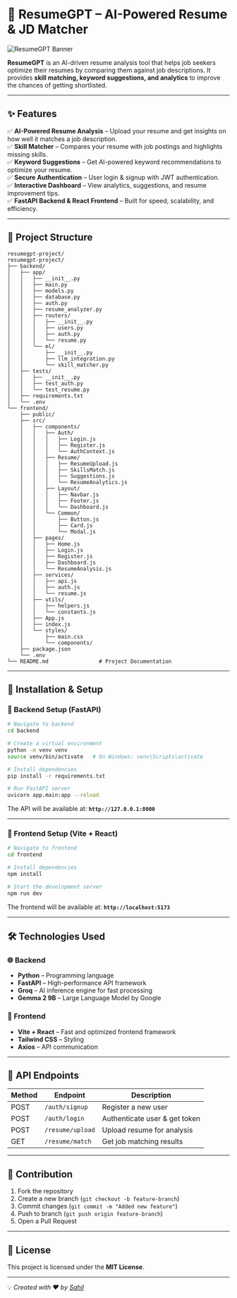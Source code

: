 # 🚀 ResumeGPT – AI-Powered Resume & JD Matcher  

![ResumeGPT Banner](https://via.placeholder.com/1000x300?text=ResumeGPT+-+AI-Powered+Resume+Analyzer)  

**ResumeGPT** is an AI-driven resume analysis tool that helps job seekers optimize their resumes by comparing them against job descriptions. It provides **skill matching, keyword suggestions, and analytics** to improve the chances of getting shortlisted.  

---

## ✨ Features  

✅ **AI-Powered Resume Analysis** – Upload your resume and get insights on how well it matches a job description.  
✅ **Skill Matcher** – Compares your resume with job postings and highlights missing skills.  
✅ **Keyword Suggestions** – Get AI-powered keyword recommendations to optimize your resume.  
✅ **Secure Authentication** – User login & signup with JWT authentication.  
✅ **Interactive Dashboard** – View analytics, suggestions, and resume improvement tips.  
✅ **FastAPI Backend & React Frontend** – Built for speed, scalability, and efficiency.  

---

## 📂 Project Structure  

```
resumegpt-project/
resumegpt-project/
├── backend/
│   ├── app/
│   │   ├── __init__.py
│   │   ├── main.py
│   │   ├── models.py
│   │   ├── database.py
│   │   ├── auth.py
│   │   ├── resume_analyzer.py
│   │   ├── routers/
│   │   │   ├── __init__.py
│   │   │   ├── users.py
│   │   │   ├── auth.py
│   │   │   └── resume.py
│   │   └── ml/
│   │       ├── __init__.py
│   │       ├── llm_integration.py
│   │       └── skill_matcher.py
│   ├── tests/
│   │   ├── __init__.py
│   │   ├── test_auth.py
│   │   └── test_resume.py
│   ├── requirements.txt
│   └── .env
└── frontend/
    ├── public/
    ├── src/
    │   ├── components/
    │   │   ├── Auth/
    │   │   │   ├── Login.js
    │   │   │   ├── Register.js
    │   │   │   └── AuthContext.js
    │   │   ├── Resume/
    │   │   │   ├── ResumeUpload.js
    │   │   │   ├── SkillsMatch.js
    │   │   │   ├── Suggestions.js
    │   │   │   └── ResumeAnalytics.js
    │   │   ├── Layout/
    │   │   │   ├── Navbar.js
    │   │   │   ├── Footer.js
    │   │   │   └── Dashboard.js
    │   │   └── Common/
    │   │       ├── Button.js
    │   │       ├── Card.js
    │   │       └── Modal.js
    │   ├── pages/
    │   │   ├── Home.js
    │   │   ├── Login.js
    │   │   ├── Register.js
    │   │   ├── Dashboard.js
    │   │   └── ResumeAnalysis.js
    │   ├── services/
    │   │   ├── api.js
    │   │   ├── auth.js
    │   │   └── resume.js
    │   ├── utils/
    │   │   ├── helpers.js
    │   │   └── constants.js
    │   ├── App.js
    │   ├── index.js
    │   └── styles/
    │       ├── main.css
    │       └── components/
    ├── package.json
    └── .env
└── README.md                # Project Documentation
```

---

## 🚀 Installation & Setup  

### 🔹 Backend Setup (FastAPI)  

```bash
# Navigate to backend
cd backend

# Create a virtual environment
python -m venv venv
source venv/bin/activate   # On Windows: venv\Scripts\activate

# Install dependencies
pip install -r requirements.txt

# Run FastAPI server
uvicorn app.main:app --reload
```

The API will be available at: **`http://127.0.0.1:8000`**  

---

### 🔹 Frontend Setup (Vite + React)  

```bash
# Navigate to frontend
cd frontend

# Install dependencies
npm install

# Start the development server
npm run dev
```

The frontend will be available at: **`http://localhost:5173`**  

---

## 🛠 Technologies Used  

### 🌐 Backend  
- **Python** – Programming language  
- **FastAPI** – High-performance API framework  
- **Groq** – AI inference engine for fast processing  
- **Gemma 2 9B** – Large Language Model by Google  

### 🎨 Frontend  
- **Vite + React** – Fast and optimized frontend framework  
- **Tailwind CSS** – Styling  
- **Axios** – API communication  

---

## 📌 API Endpoints  

| Method | Endpoint         | Description                     |
|--------|----------------|---------------------------------|
| POST   | `/auth/signup`  | Register a new user            |
| POST   | `/auth/login`   | Authenticate user & get token  |
| POST   | `/resume/upload` | Upload resume for analysis     |
| GET    | `/resume/match` | Get job matching results       |

---

## 🤝 Contribution  

1. Fork the repository  
2. Create a new branch (`git checkout -b feature-branch`)  
3. Commit changes (`git commit -m "Added new feature"`)  
4. Push to branch (`git push origin feature-branch`)  
5. Open a Pull Request  

---

## 📄 License  

This project is licensed under the **MIT License**.  

---

💡 *Created with ❤️ by [Sahil](https://github.com/yourgithub)*

